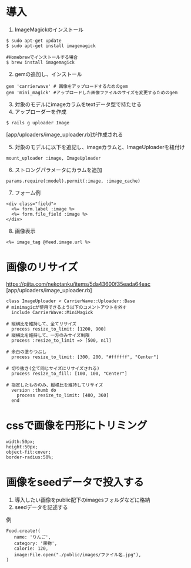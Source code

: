 # 導入
1. ImageMagickのインストール
```
$ sudo apt-get update
$ sudo apt-get install imagemagick

#Homebrewでインストールする場合
$ brew install imagemagick
```
2. gemの追加し、インストール
```
gem 'carrierwave' # 画像をアップロードするためのgem
gem 'mini_magick' #アップロードした画像ファイルのサイズを変更するためのgem
```
3. 対象のモデルにimageカラムをtextデータ型で持たせる
4. アップローダーを作成
```
$ rails g uploader Image
```
[app/uploaders/image_uploader.rb]が作成される

5. 対象のモデルに以下を追記し、imageカラムと、ImageUploaderを紐付け
```
mount_uploader :image, ImageUploader
```
6. ストロングパラメータにカラムを追加
```
params.require(:model).permit(:image, :image_cache)
```
7. フォーム例
```
<div class="field">
  <%= form.label :image %>
  <%= form.file_field :image %>
</div>
```
8. 画像表示
```
<%= image_tag @feed.image.url %>
```
# 画像のリサイズ
https://qiita.com/nekotanku/items/5da43600f35eada64eac
[app/uploaders/image_uploader.rb]
```
class ImageUploader < CarrierWave::Uploader::Base
# minimagicが使用できるよう以下のコメントアウトを外す
  include CarrierWave::MiniMagick 

# 縦横比を維持して、全てリサイズ
  process resize_to_limit: [1200, 900]
# 縦横比を維持して、一方のみサイズ制限
  process :resize_to_limit => [500, nil]

# 余白の塗りつぶし
  process resize_to_limit: [300, 200, "#ffffff", "Center"]

# 切り抜き(全て同じサイズにリサイズされる)
  process resize_to_fill: [100, 100, "Center"]

# 指定したもののみ、縦横比を維持してリサイズ
  version :thumb do
    process resize_to_limit: [480, 360]
  end
```
# cssで画像を円形にトリミング
```
width:50px;
height:50px;
object-fit:cover;
border-radius:50%;
```
# 画像をseedデータで投入する

1. 導入したい画像をpublic配下のimagesフォルダなどに格納
2. seedデータを記述する

例
```
Food.create!(
   name: 'りんご',
   category: '果物',
   calorie: 120,
   image:File.open("./public/images/ファイル名.jpg"),
)
```
